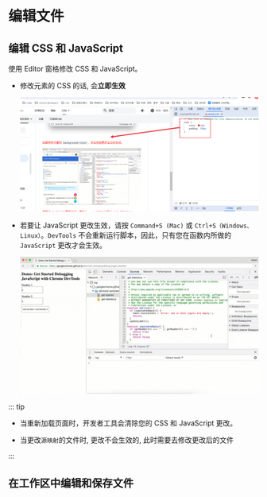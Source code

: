 # 编辑文件

## 编辑 CSS 和 JavaScript

使用 Editor 窗格修改 CSS 和 JavaScript。

- 修改元素的 CSS 的话, 会**立即生效**

  ![image](/img/240.jpg)

- 若要让 JavaScript 更改生效，请按 `Command+S (Mac)` 或 `Ctrl+S（Windows、Linux）`。`DevTools` 不会重新运行脚本，因此，只有您在函数内所做的 `JavaScript` 更改才会生效。

  ![image](/img/241.jpg)

::: tip

- 当重新加载页面时，开发者工具会清除您的 CSS 和 JavaScript 更改。

- 当更改`源映射`的文件时, 更改不会生效的, 此时需要去修改更改后的文件

  <ShowVideo src='/video/04.mp4' />

:::

## 在工作区中编辑和保存文件
